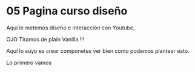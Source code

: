 # 05 Pagina curso diseño

Aquí le metemos diseño e interacción con Youtube,

OJO Tiramos de plain Vanilla !!!

Aquí lo suyo es crear componetes ver bien como podemos plantear esto.

Lo primero vamos
